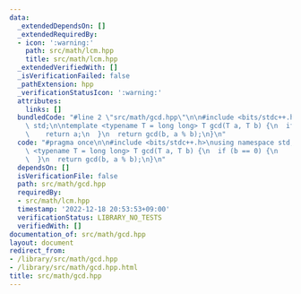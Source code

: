 ```yaml
---
data:
  _extendedDependsOn: []
  _extendedRequiredBy:
  - icon: ':warning:'
    path: src/math/lcm.hpp
    title: src/math/lcm.hpp
  _extendedVerifiedWith: []
  _isVerificationFailed: false
  _pathExtension: hpp
  _verificationStatusIcon: ':warning:'
  attributes:
    links: []
  bundledCode: "#line 2 \"src/math/gcd.hpp\"\n\n#include <bits/stdc++.h>\nusing namespace\
    \ std;\n\ntemplate <typename T = long long> T gcd(T a, T b) {\n  if (b == 0) {\n\
    \    return a;\n  }\n  return gcd(b, a % b);\n}\n"
  code: "#pragma once\n\n#include <bits/stdc++.h>\nusing namespace std;\n\ntemplate\
    \ <typename T = long long> T gcd(T a, T b) {\n  if (b == 0) {\n    return a;\n\
    \  }\n  return gcd(b, a % b);\n}\n"
  dependsOn: []
  isVerificationFile: false
  path: src/math/gcd.hpp
  requiredBy:
  - src/math/lcm.hpp
  timestamp: '2022-12-18 20:53:53+09:00'
  verificationStatus: LIBRARY_NO_TESTS
  verifiedWith: []
documentation_of: src/math/gcd.hpp
layout: document
redirect_from:
- /library/src/math/gcd.hpp
- /library/src/math/gcd.hpp.html
title: src/math/gcd.hpp
---
```

